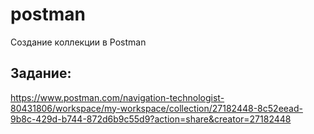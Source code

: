 # postman
Создание коллекции в Postman

## Задание:
https://www.postman.com/navigation-technologist-80431806/workspace/my-workspace/collection/27182448-8c52eead-9b8c-429d-b744-872d6b9c55d9?action=share&creator=27182448
